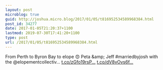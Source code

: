 ```yaml
---
layout: post
microblog: true
guid: http://joshua.micro.blog/2017/01/05/t816952534589968384.html
post_id: 34277
date: 2017-01-05T21:20:37+1100
lastmod: 2019-07-30T17:41:20+1100
type: post
url: /2017/01/05/t816952534589968384.html
---
```

From Perth to Byron Bay to elope 😍 Peta &amp;amp; Jeff #marriedbyjosh with the @elopementcollectiv… [t.co/zGfo19rsP...](https://t.co/zGfo19rsPk) [t.co/dV8vOvs6f...](https://t.co/dV8vOvs6f6)
